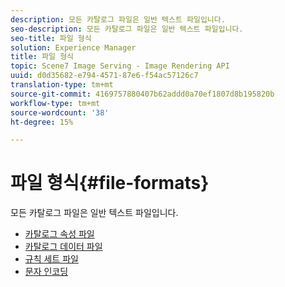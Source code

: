 ```yaml
---
description: 모든 카탈로그 파일은 일반 텍스트 파일입니다.
seo-description: 모든 카탈로그 파일은 일반 텍스트 파일입니다.
seo-title: 파일 형식
solution: Experience Manager
title: 파일 형식
topic: Scene7 Image Serving - Image Rendering API
uuid: d0d35682-e794-4571-87e6-f54ac57126c7
translation-type: tm+mt
source-git-commit: 4169757880407b62addd0a70ef1807d8b195820b
workflow-type: tm+mt
source-wordcount: '38'
ht-degree: 15%

---
```



# 파일 형식{#file-formats}

모든 카탈로그 파일은 일반 텍스트 파일입니다.

* [카탈로그 속성 파일](r-catalog-attribute-files.md)
* [카탈로그 데이터 파일](r-catalog-data-files.md)
* [규칙 세트 파일](r-rule-set-files.md)
* [문자 인코딩](r-is-cat-character-encoding.md)
